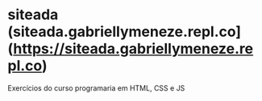 # siteada (siteada.gabriellymeneze.repl.co](https://siteada.gabriellymeneze.repl.co)
Exercícios do curso programaria em HTML, CSS e JS
